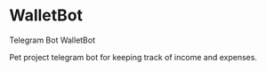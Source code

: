 # WalletBot
Telegram Bot WalletBot

Pet project telegram bot for keeping track of income and expenses.
